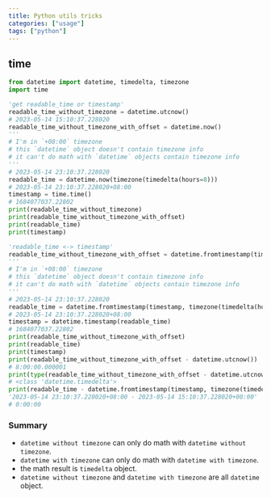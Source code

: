 ```yaml
---
title: Python utils tricks
categories: ["usage"]
tags: ["python"]
---
```


## time

```py
from datetime import datetime, timedelta, timezone
import time

'get readable_time or timestamp'
readable_time_without_timezone = datetime.utcnow()
# 2023-05-14 15:10:37.228020
readable_time_without_timezone_with_offset = datetime.now()
'''
# I'm in `+08:00` timezone
# this `datetime` object doesn't contain timezone info
# it can't do math with `datetime` objects contain timezone info
'''
# 2023-05-14 23:10:37.228020
readable_time = datetime.now(timezone(timedelta(hours=8)))
# 2023-05-14 23:10:37.228020+08:00
timestamp = time.time()
# 1684077037.22802
print(readable_time_without_timezone)
print(readable_time_without_timezone_with_offset)
print(readable_time)
print(timestamp)

'readable_time <-> timestamp'
readable_time_without_timezone_with_offset = datetime.fromtimestamp(timestamp)
'''
# I'm in `+08:00` timezone
# this `datetime` object doesn't contain timezone info
# it can't do math with `datetime` objects contain timezone info
'''
# 2023-05-14 23:10:37.228020
readable_time = datetime.fromtimestamp(timestamp, timezone(timedelta(hours=8)))
# 2023-05-14 23:10:37.228020+08:00
timestamp = datetime.timestamp(readable_time)
# 1684077037.22802
print(readable_time_without_timezone_with_offset)
print(readable_time)
print(timestamp)
print(readable_time_without_timezone_with_offset - datetime.utcnow())
# 8:00:00.000001
print(type(readable_time_without_timezone_with_offset - datetime.utcnow()))
# <class 'datetime.timedelta'>
print(readable_time - datetime.fromtimestamp(timestamp, timezone(timedelta(hours=0))))
'2023-05-14 23:10:37.228020+08:00 - 2023-05-14 15:10:37.228020+00:00'
# 0:00:00
```

### Summary
- `datetime without timezone` can only do math with `datetime without timezone`.
- `datetime with timezone` can only do math with `datetime with timezone`.
- the math result is `timedelta` object.
- `datetime without timezone` and `datetime with timezone` are all `datetime` object.